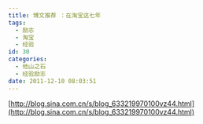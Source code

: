 ```yaml
---
title: 博文推荐 ：在淘宝这七年
tags:
  - 励志
  - 淘宝
  - 经验
id: 30
categories:
  - 他山之石
  - 经验励志
date: 2011-12-10 08:03:51
---
```


[http://blog.sina.com.cn/s/blog_633219970100vz44.html](http://blog.sina.com.cn/s/blog_633219970100vz44.html)